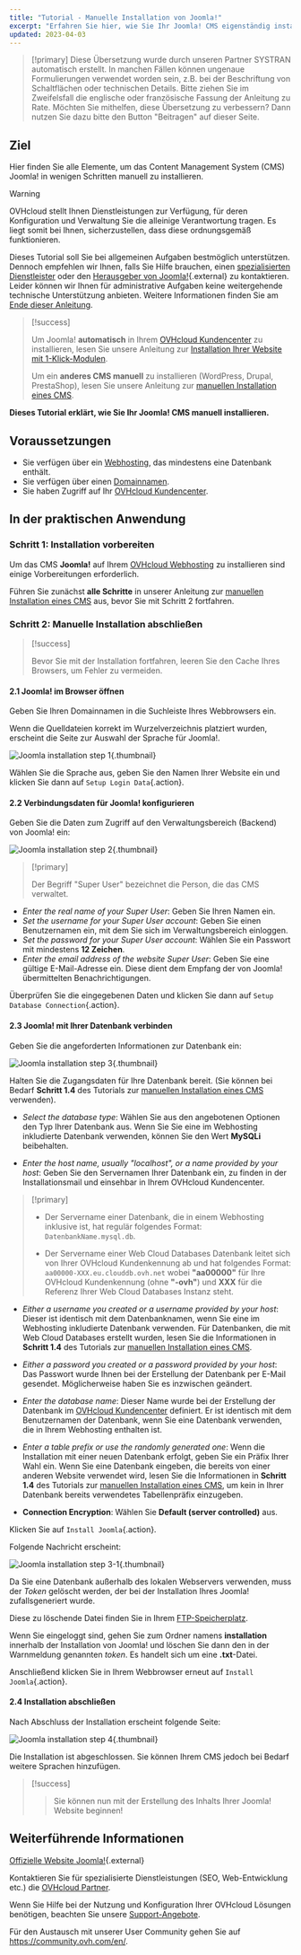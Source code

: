 ```yaml
---
title: "Tutorial - Manuelle Installation von Joomla!"
excerpt: "Erfahren Sie hier, wie Sie Ihr Joomla! CMS eigenständig installieren"
updated: 2023-04-03
---
```


> [!primary]
> Diese Übersetzung wurde durch unseren Partner SYSTRAN automatisch erstellt. In manchen Fällen können ungenaue Formulierungen verwendet worden sein, z.B. bei der Beschriftung von Schaltflächen oder technischen Details. Bitte ziehen Sie im Zweifelsfall die englische oder französische Fassung der Anleitung zu Rate. Möchten Sie mithelfen, diese Übersetzung zu verbessern? Dann nutzen Sie dazu bitte den Button "Beitragen" auf dieser Seite.
>

## Ziel

Hier finden Sie alle Elemente, um das Content Management System (CMS) Joomla! in wenigen Schritten manuell zu installieren.

> [!warning]
> OVHcloud stellt Ihnen Dienstleistungen zur Verfügung, für deren Konfiguration und Verwaltung Sie die alleinige Verantwortung tragen. Es liegt somit bei Ihnen, sicherzustellen, dass diese ordnungsgemäß funktionieren.
> 
> Dieses Tutorial soll Sie bei allgemeinen Aufgaben bestmöglich unterstützen. Dennoch empfehlen wir Ihnen, falls Sie Hilfe brauchen, einen [spezialisierten Dienstleister](/links/partner) oder den [Herausgeber von Joomla!](https://www.joomla.org/){.external} zu kontaktieren. Leider können wir Ihnen für administrative Aufgaben keine weitergehende technische Unterstützung anbieten. Weitere Informationen finden Sie am [Ende dieser Anleitung](#go-further).
>

> [!success]
>
> Um Joomla! **automatisch** in Ihrem [OVHcloud Kundencenter](/links/manager) zu installieren, lesen Sie unsere Anleitung zur [Installation Ihrer Website mit 1-Klick-Modulen](/pages/web_cloud/web_hosting/cms_install_1_click_modules).
>
> Um ein **anderes CMS manuell** zu installieren (WordPress, Drupal, PrestaShop), lesen Sie unsere Anleitung zur [manuellen Installation eines CMS](/pages/web_cloud/web_hosting/cms_manual_installation).
>

**Dieses Tutorial erklärt, wie Sie Ihr Joomla! CMS manuell installieren.**
 
## Voraussetzungen

- Sie verfügen über ein [Webhosting](https://www.ovhcloud.com/de/web-hosting/), das mindestens eine Datenbank enthält.
- Sie verfügen über einen [Domainnamen](https://www.ovhcloud.com/de/domains/).
- Sie haben Zugriff auf Ihr [OVHcloud Kundencenter](/links/manager).
  
## In der praktischen Anwendung

### Schritt 1: Installation vorbereiten <a name="step1"></a>

Um das CMS **Joomla!** auf Ihrem [OVHcloud Webhosting](https://www.ovhcloud.com/de/web-hosting/) zu installieren sind einige Vorbereitungen erforderlich.

Führen Sie zunächst **alle Schritte** in unserer Anleitung zur [manuellen Installation eines CMS](/pages/web_cloud/web_hosting/cms_manual_installation) aus, bevor Sie mit Schritt 2 fortfahren.

### Schritt 2: Manuelle Installation abschließen <a name="step2"></a>

> [!success]
>
> Bevor Sie mit der Installation fortfahren, leeren Sie den Cache Ihres Browsers, um Fehler zu vermeiden.
>

#### 2.1 Joomla! im Browser öffnen

Geben Sie Ihren Domainnamen in die Suchleiste Ihres Webbrowsers ein.

Wenn die Quelldateien korrekt im Wurzelverzeichnis platziert wurden, erscheint die Seite zur Auswahl der Sprache für Joomla!.

![Joomla installation step 1](https://raw.githubusercontent.com/ovh/docs/develop/templates/external-elements/cms/joomla/install-select-language-1.png){.thumbnail}

Wählen Sie die Sprache aus, geben Sie den Namen Ihrer Website ein und klicken Sie dann auf `Setup Login Data`{.action}.

#### 2.2 Verbindungsdaten für Joomla! konfigurieren

Geben Sie die Daten zum Zugriff auf den Verwaltungsbereich (Backend) von Joomla! ein:

![Joomla installation step 2](https://raw.githubusercontent.com/ovh/docs/develop/templates/external-elements/cms/joomla/install-define-admin-2.png){.thumbnail}

> [!primary]
>
> Der Begriff "Super User" bezeichnet die Person, die das CMS verwaltet.

- *Enter the real name of your Super User*: Geben Sie Ihren Namen ein.
- *Set the username for your Super User account*: Geben Sie einen Benutzernamen ein, mit dem Sie sich im Verwaltungsbereich einloggen.
- *Set the password for your Super User account*: Wählen Sie ein Passwort mit mindestens **12 Zeichen**.
- *Enter the email address of the website Super User*: Geben Sie eine gültige E-Mail-Adresse ein. Diese dient dem Empfang der von Joomla! übermittelten Benachrichtigungen.

Überprüfen Sie die eingegebenen Daten und klicken Sie dann auf `Setup Database Connection`{.action}.

#### 2.3 Joomla! mit Ihrer Datenbank verbinden

Geben Sie die angeforderten Informationen zur Datenbank ein:

![Joomla installation step 3](https://raw.githubusercontent.com/ovh/docs/develop/templates/external-elements/cms/joomla/install-db-connect-3.png){.thumbnail}

Halten Sie die Zugangsdaten für Ihre Datenbank bereit. (Sie können bei Bedarf **Schritt 1.4** des Tutorials zur [manuellen Installation eines CMS](/pages/web_cloud/web_hosting/cms_manual_installation) verwenden).

- *Select the database type*: Wählen Sie aus den angebotenen Optionen den Typ Ihrer Datenbank aus. Wenn Sie Sie eine im Webhosting inkludierte Datenbank verwenden, können Sie den Wert **MySQLi** beibehalten.

- *Enter the host name, usually "localhost", or a name provided by your host*: Geben Sie den Servernamen Ihrer Datenbank ein, zu finden in der Installationsmail und einsehbar in Ihrem OVHcloud Kundencenter.

> [!primary]
> 
> - Der Servername einer Datenbank, die in einem Webhosting inklusive ist, hat regulär folgendes Format: `DatenbankName.mysql.db`. 
>
> - Der Servername einer Web Cloud Databases Datenbank leitet sich von Ihrer OVHcloud Kundenkennung ab und hat folgendes Format: `aa00000-XXX.eu.clouddb.ovh.net` wobei **"aa00000"** für Ihre OVHcloud Kundenkennung (ohne **"-ovh"**) und **XXX** für die Referenz Ihrer Web Cloud Databases Instanz steht.
>

- *Either a username you created or a username provided by your host*: Dieser ist identisch mit dem Datenbanknamen, wenn Sie eine im Webhosting inkludierte Datenbank verwenden. Für Datenbanken, die mit Web Cloud Databases erstellt wurden, lesen Sie die Informationen in **Schritt 1.4** des Tutorials zur [manuellen Installation eines CMS](/pages/web_cloud/web_hosting/cms_manual_installation).

- *Either a password you created or a password provided by your host*: Das Passwort wurde Ihnen bei der Erstellung der Datenbank per E-Mail gesendet. Möglicherweise haben Sie es inzwischen geändert.

- *Enter the database name*: Dieser Name wurde bei der Erstellung der Datenbank im [OVHcloud Kundencenter](/links/manager) definiert. Er ist identisch mit dem Benutzernamen der Datenbank, wenn Sie eine Datenbank verwenden, die in Ihrem Webhosting enthalten ist.

- *Enter a table prefix or use the randomly generated one*: Wenn die Installation mit einer neuen Datenbank erfolgt, geben Sie ein Präfix Ihrer Wahl ein. Wenn Sie eine Datenbank eingeben, die bereits von einer anderen Website verwendet wird, lesen Sie die Informationen in **Schritt 1.4** des Tutorials zur [manuellen Installation eines CMS](/pages/web_cloud/web_hosting/cms_manual_installation), um kein in Ihrer Datenbank bereits verwendetes Tabellenpräfix einzugeben.

- **Connection Encryption**: Wählen Sie **Default (server controlled)** aus.

Klicken Sie auf `Install Joomla`{.action}.

Folgende Nachricht erscheint:

![Joomla installation step 3-1](https://raw.githubusercontent.com/ovh/docs/develop/templates/external-elements/cms/joomla/install-db-connect-3-1.png){.thumbnail}

Da Sie eine Datenbank außerhalb des lokalen Webservers verwenden, muss der *Token* gelöscht werden, der bei der Installation Ihres Joomla! zufallsgeneriert wurde.

Diese zu löschende Datei finden Sie in Ihrem [FTP-Speicherplatz](/pages/web_cloud/web_hosting/ftp_connection).

Wenn Sie eingeloggt sind, gehen Sie zum Ordner namens **installation** innerhalb der Installation von Joomla! und löschen Sie dann den in der Warnmeldung genannten *token*. Es handelt sich um eine **.txt**-Datei.

Anschließend klicken Sie in Ihrem Webbrowser erneut auf `Install Joomla`{.action}.

#### 2.4 Installation abschließen

Nach Abschluss der Installation erscheint folgende Seite:

![Joomla installation step 4](https://raw.githubusercontent.com/ovh/docs/develop/templates/external-elements/cms/joomla/install-ending-4.png){.thumbnail}

Die Installation ist abgeschlossen. Sie können Ihrem CMS jedoch bei Bedarf weitere Sprachen hinzufügen.

>[!success]
>
> > Sie können nun mit der Erstellung des Inhalts Ihrer Joomla! Website beginnen!
>

## Weiterführende Informationen <a name="go-further"></a>

[Offizielle Website Joomla!](https://joomla.org){.external}

Kontaktieren Sie für spezialisierte Dienstleistungen (SEO, Web-Entwicklung etc.) die [OVHcloud Partner](/links/partner).

Wenn Sie Hilfe bei der Nutzung und Konfiguration Ihrer OVHcloud Lösungen benötigen, beachten Sie unsere [Support-Angebote](/links/support).

Für den Austausch mit unserer User Community gehen Sie auf <https://community.ovh.com/en/>.
